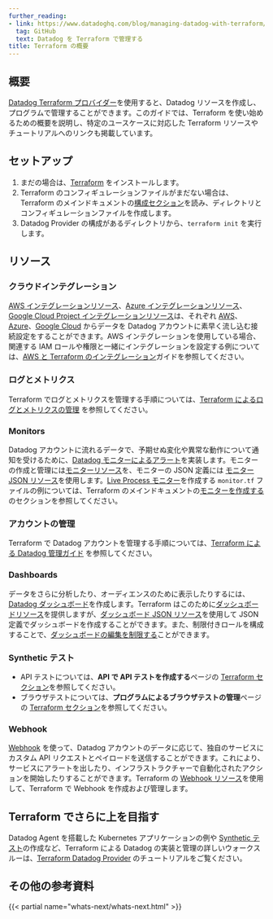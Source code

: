 ```yaml
---
further_reading:
- link: https://www.datadoghq.com/blog/managing-datadog-with-terraform/
  tag: GitHub
  text: Datadog を Terraform で管理する
title: Terraform の概要
---
```


## 概要

 [Datadog Terraform プロバイダー][2]を使用すると、Datadog リソースを作成し、プログラムで管理することができます。このガイドでは、Terraform を使い始めるための概要を説明し、特定のユースケースに対応した Terraform リソースやチュートリアルへのリンクも掲載しています。

## セットアップ

1. まだの場合は、[Terraform][1] をインストールします。
2. Terraform のコンフィギュレーションファイルがまだない場合は、Terraform のメインドキュメントの[構成セクション][3]を読み、ディレクトリとコンフィギュレーションファイルを作成します。
3. Datadog Provider の構成があるディレクトリから、`terraform init` を実行します。

## リソース

### クラウドインテグレーション

[AWS インテグレーションリソース][9]、[Azure インテグレーションリソース][10]、[Google Cloud Project インテグレーションリソース][11]は、それぞれ [AWS][12]、[Azure][13]、[Google Cloud][14] からデータを Datadog アカウントに素早く流し込む接続設定をすることができます。AWS インテグレーションを使用している場合、関連する IAM ロールや権限と一緒にインテグレーションを設定する例については、[AWS と Terraform のインテグレーション][27]ガイドを参照してください。

### ログとメトリクス

Terraform でログとメトリクスを管理する手順については、[Terraform によるログとメトリクスの管理][20] を参照してください。

### Monitors

Datadog アカウントに流れるデータで、予期せぬ変化や異常な動作について通知を受けるために、[Datadog モニターによるアラート][8]を実装します。モニターの作成と管理には[モニターリソース][4]を、モニターの JSON 定義には [モニター JSON リソース][5]を使用します。[Live Process モニター][7]を作成する `monitor.tf` ファイルの例については、Terraform のメインドキュメントの[モニターを作成する][6]のセクションを参照してください。

### アカウントの管理

Terraform で Datadog アカウントを管理する手順については、[Terraform による Datadog 管理ガイド][19] を参照してください。

### Dashboards

データをさらに分析したり、オーディエンスのために表示したりするには、[Datadog ダッシュボード][18]を作成します。Terraform はこのために[ダッシュボードリソース][15]を提供しますが、[ダッシュボード JSON リソース][16]を使用して JSON 定義でダッシュボードを作成することができます。また、制限付きロールを構成することで、[ダッシュボードの編集を制限する][17]ことができます。

### Synthetic テスト

   - API テストについては、**API で API テストを作成する**ページの [Terraform セクション][21]を参照してください。
   - ブラウザテストについては、**プログラムによるブラウザテストの管理**ページの [Terraform セクション][22]を参照してください。

### Webhook

[Webhook][29] を使って、Datadog アカウントのデータに応じて、独自のサービスにカスタム API リクエストとペイロードを送信することができます。これにより、サービスにアラートを出したり、インフラストラクチャーで自動化されたアクションを開始したりすることができます。Terraform の [Webhook リソース][30]を使用して、Terraform で Webhook を作成および管理します。

## Terraform でさらに上を目指す

Datadog Agent を搭載した Kubernetes アプリケーションの例や [Synthetic テスト][31]の作成など、Terraform による Datadog の実装と管理の詳しいウォークスルーは、[Terraform Datadog Provider][28] のチュートリアルをご覧ください。

## その他の参考資料

{{< partial name="whats-next/whats-next.html" >}}

[1]: https://learn.hashicorp.com/tutorials/terraform/install-cli
[2]: https://registry.terraform.io/providers/DataDog/datadog/latest/docs
[3]: /ja/integrations/terraform/#configuration
[4]: https://registry.terraform.io/providers/DataDog/datadog/latest/docs/resources/monitor
[5]: https://registry.terraform.io/providers/DataDog/datadog/latest/docs/resources/monitor_json
[6]: /ja/integrations/terraform/#create-a-monitor
[7]: /ja/monitors/types/process/
[8]: /ja/monitors/
[9]: https://registry.terraform.io/providers/DataDog/datadog/latest/docs/resources/integration_aws
[10]: https://registry.terraform.io/providers/DataDog/datadog/latest/docs/resources/integration_azure
[11]: https://registry.terraform.io/providers/DataDog/datadog/latest/docs/resources/integration_gcp_sts
[12]: /ja/integrations/amazon_web_services/
[13]: /ja/integrations/azure/
[14]: /ja/integrations/google_cloud_platform/
[15]: https://registry.terraform.io/providers/DataDog/datadog/latest/docs/resources/dashboard
[16]: https://registry.terraform.io/providers/DataDog/datadog/latest/docs/resources/dashboard_json
[17]: /ja/dashboards/guide/how-to-use-terraform-to-restrict-dashboard-edit/
[18]: /ja/dashboards/
[19]: /ja/account_management/guide/manage-datadog-with-terraform/
[20]: /ja/logs/guide/manage_logs_and_metrics_with_terraform/
[21]: /ja/synthetics/guide/create-api-test-with-the-api/#terraform
[22]: /ja/synthetics/guide/manage-browser-tests-through-the-api/#manage-your-browser-tests-with-terraform
[27]: /ja/integrations/guide/aws-terraform-setup
[28]: https://developer.hashicorp.com/terraform/tutorials/use-case/datadog-provider
[29]: /ja/integrations/webhooks/
[30]: https://registry.terraform.io/providers/DataDog/datadog/latest/docs/resources/webhook
[31]: /ja/synthetics/
